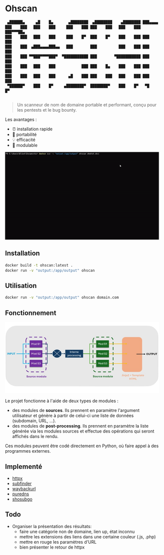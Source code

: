 # Ohscan

```
 ▄██████▄     ▄█    █▄       ▄████████  ▄████████    ▄████████ ███▄▄▄▄   
███    ███   ███    ███     ███    ███ ███    ███   ███    ███ ███▀▀▀██▄ 
███    ███   ███    ███     ███    █▀  ███    █▀    ███    ███ ███   ███ 
███    ███  ▄███▄▄▄▄███▄▄   ███        ███          ███    ███ ███   ███ 
███    ███ ▀▀███▀▀▀▀███▀  ▀███████████ ███        ▀███████████ ███   ███ 
███    ███   ███    ███            ███ ███    █▄    ███    ███ ███   ███ 
███    ███   ███    ███      ▄█    ███ ███    ███   ███    ███ ███   ███ 
 ▀██████▀    ███    █▀     ▄████████▀  ████████▀    ███    █▀   ▀█   █▀  
                                                                         
```

> Un scanneur de nom de domaine portable et performant, conçu pour les pentests et le bug bounty.

Les avantages :
- :alarm_clock: installation rapide
- :handbag: portabilité
- :bulb: efficacité
- :wrench: modulable

![alt text](.readme/example.gif)

## Installation

```bash
docker build -t ohscan:latest .
docker run -v "output:/app/output" ohscan
```

## Utilisation

```bash
docker run -v "output:/app/output" ohscan domain.com
```

## Fonctionnement

![](.readme/workflow.png)

Le projet fonctionne à l'aide de deux types de modules :
- des modules de **sources**. Ils prennent en paramètre l'argument utilisateur et génère à partir de celui-ci une liste de données (subdomain, URL, ...).
- des modules de **post-processing**. Ils prennent en paramètre la liste générée via les modules sources et effectue des opérations qui seront affichés dans le rendu. 

Ces modules peuvent être codé directement en Python, où faire appel à des programmes externes.

## Implementé

- [httpx](https://github.com/projectdiscovery/httpx)
- [subfinder](https://github.com/projectdiscovery/subfinder)
- [waybackurl](https://github.com/tomnomnom/waybackurls)
- [puredns](https://github.com/d3mondev/puredns)
- [shosubgo](https://github.com/incogbyte/shosubgo)

## Todo

- Organiser la présentation des résultats:
    - faire une catégorie non de domaine, lien up, état inconnu
    - mettre les extensions des liens dans une certaine couleur (.js, .php)
    - mettre en rouge les paramètres d'URL
    - bien présenter le retour de httpx